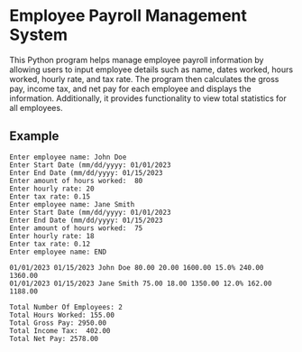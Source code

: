 # Employee Payroll Management System

This Python program helps manage employee payroll information by allowing users to input employee details such as name, dates worked, hours worked, hourly rate, and tax rate. The program then calculates the gross pay, income tax, and net pay for each employee and displays the information. Additionally, it provides functionality to view total statistics for all employees.

## Example

```
Enter employee name: John Doe
Enter Start Date (mm/dd/yyyy: 01/01/2023
Enter End Date (mm/dd/yyyy: 01/15/2023
Enter amount of hours worked:  80
Enter hourly rate: 20
Enter tax rate: 0.15
Enter employee name: Jane Smith
Enter Start Date (mm/dd/yyyy: 01/01/2023
Enter End Date (mm/dd/yyyy: 01/15/2023
Enter amount of hours worked:  75
Enter hourly rate: 18
Enter tax rate: 0.12
Enter employee name: END

01/01/2023 01/15/2023 John Doe 80.00 20.00 1600.00 15.0% 240.00 1360.00
01/01/2023 01/15/2023 Jane Smith 75.00 18.00 1350.00 12.0% 162.00 1188.00

Total Number Of Employees: 2
Total Hours Worked: 155.00
Total Gross Pay: 2950.00
Total Income Tax:  402.00
Total Net Pay: 2578.00
```
